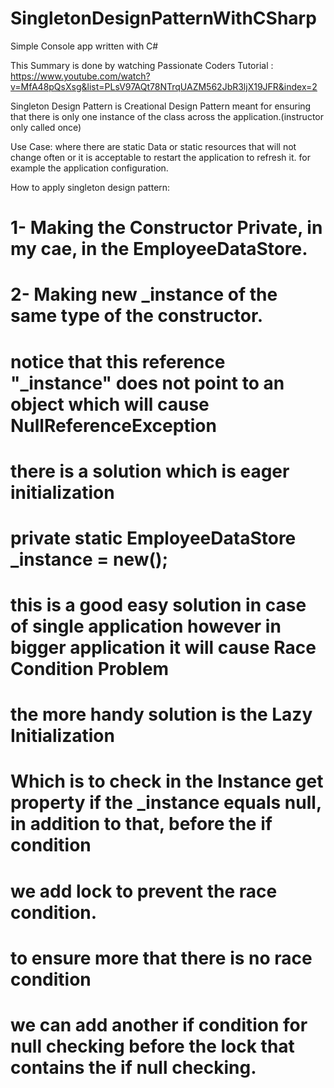 # SingletonDesignPatternWithCSharp
Simple Console app written with C#

This Summary is done by watching Passionate Coders Tutorial : https://www.youtube.com/watch?v=MfA48pQsXsg&list=PLsV97AQt78NTrqUAZM562JbR3ljX19JFR&index=2

Singleton Design Pattern is Creational Design Pattern meant for ensuring that there is only one instance
of the class across the application.(instructor only called once)

Use Case: where there are static Data or static resources that will not change often or it is acceptable to restart 
the application to refresh it. for example the application configuration.

How to apply singleton design pattern:

# 1- Making the Constructor Private, in my cae, in the EmployeeDataStore.

# 2- Making new _instance of the same type of the constructor.

#    notice that this reference "_instance" does not point to an object which will cause NullReferenceException
#    there is a solution which is eager initialization
#        private static EmployeeDataStore _instance = new();
#        this is a good easy solution in case of single application however in bigger application it will cause Race Condition Problem
#
#    the more handy solution is the Lazy Initialization
#        Which is to check in the Instance get property if the _instance equals null, in addition to that, before the if condition
#        we add lock to prevent the race condition.
#
#    to ensure more that there is no race condition
#    we can add another if condition for null checking before the lock that contains the if null checking.
